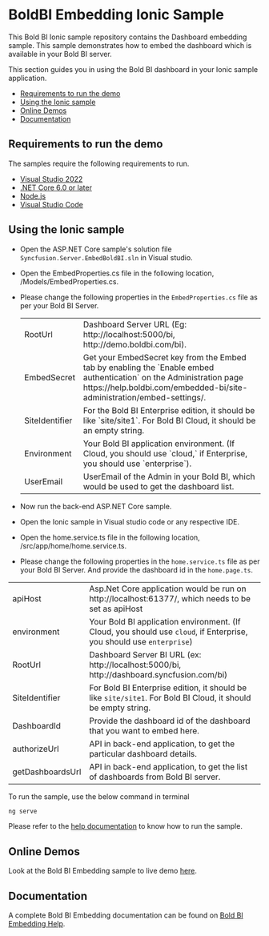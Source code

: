 <!-- markdownlint-disable MD033 -->
# BoldBI Embedding Ionic Sample

This Bold BI Ionic sample repository contains the Dashboard embedding sample. This sample demonstrates how to embed the dashboard which is available in your Bold BI server.

This section guides you in using the Bold BI dashboard in your Ionic sample application.

* [Requirements to run the demo](#requirements-to-run-the-demo)
* [Using the Ionic sample](#using-the-ionic-sample)
* [Online Demos](#online-demos)
* [Documentation](#documentation)

## Requirements to run the demo

The samples require the following requirements to run.

* [Visual Studio 2022](https://visualstudio.microsoft.com/downloads/)
* [.NET Core 6.0 or later](https://dotnet.microsoft.com/en-us/download/dotnet-core)
* [Node.js](https://nodejs.org/en/)
* [Visual Studio Code](https://code.visualstudio.com/download)

## Using the Ionic sample

* Open the ASP.NET Core sample's solution file `Syncfusion.Server.EmbedBoldBI.sln` in Visual studio.

* Open the EmbedProperties.cs file in the following location, /Models/EmbedProperties.cs.

* Please change the following properties in the `EmbedProperties.cs` file as per your Bold BI Server.

    <meta charset="utf-8"/>
    <table>
    <tbody>
        <tr>
            <td align="left">RootUrl</td>
            <td align="left">Dashboard Server URL (Eg: http://localhost:5000/bi, http://demo.boldbi.com/bi).</td>
        </tr>
        <tr>
            <td align="left">EmbedSecret</td>
            <td align="left">Get your EmbedSecret key from the Embed tab by enabling the `Enable embed authentication` on the Administration page https://help.boldbi.com/embedded-bi/site-administration/embed-settings/.</td>
        </tr>
        <tr>
            <td align="left">SiteIdentifier</td>
            <td align="left">For the Bold BI Enterprise edition, it should be like `site/site1`. For Bold BI Cloud, it should be an empty string.</td>
        </tr>
        <tr>
            <td align="left">Environment</td>
            <td align="left">Your Bold BI application environment. (If Cloud, you should use `cloud,` if Enterprise, you should use `enterprise`).</td>
        </tr>
        <tr>
            <td align="left">UserEmail</td>
            <td align="left">UserEmail of the Admin in your Bold BI, which would be used to get the dashboard list.</td>
        </tr>
    </tbody>
    </table>

* Now run the back-end ASP.NET Core sample.

* Open the Ionic sample in Visual studio code or any respective IDE.

* Open the home.service.ts file in the following location, /src/app/home/home.service.ts.

* Please change the following properties in the `home.service.ts` file as per your Bold BI Server. And provide the dashboard id in the `home.page.ts`.

<meta charset="utf-8"/>
<table>
<tbody>
    <tr>
    <td align="left">apiHost</td>
    <td align="left">Asp.Net Core application would be run on http://localhost:61377/, which needs to be set as apiHost</td>
    </tr>
    <tr>
        <td align="left">environment</td>
        <td align="left">Your Bold BI application environment. (If Cloud, you should use <code>cloud</code>, if Enterprise, you should use <code>enterprise</code>)</td>
    </tr>
    <tr>
        <td align="left">RootUrl</td>
        <td align="left">Dashboard Server BI URL (ex: http://localhost:5000/bi, http://dashboard.syncfusion.com/bi)</td>
    </tr>
    <tr>
        <td align="left">SiteIdentifier</td>
        <td align="left">For Bold BI Enterprise edition, it should be like <code>site/site1</code>. For Bold BI Cloud, it should be empty string.</td>
    </tr>
    <tr>
    <td align="left">DashboardId</td>
        <td align="left">Provide the dashboard id of the dashboard that you want to embed here.</td>
    </tr>
    <tr>
        <td align="left">authorizeUrl</td>
        <td align="left">API in back-end application, to get the particular dashboard details.</td>
    </tr>
        <tr>
            <td align="left">getDashboardsUrl</td>
            <td align="left">API in back-end application, to get the list of dashboards from Bold BI server.</td>
    </tr>
</tbody>
</table>

To run the sample, use the below command in terminal

```bash
ng serve
```

Please refer to the [help documentation](https://help.boldbi.com/embedded-bi/javascript-based/samples/v3.3.40-or-later/other-platform-samples/#ionic-sample-to-embed-dashboard) to know how to run the sample.

## Online Demos

Look at the Bold BI Embedding sample to live demo [here](https://samples.boldbi.com/embed).

## Documentation

A complete Bold BI Embedding documentation can be found on [Bold BI Embedding Help](https://help.boldbi.com/embedded-bi/javascript-based/).
